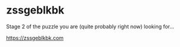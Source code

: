 # zssgeblkbk

Stage 2 of the puzzle you are (quite probably right now) looking for...

https://zssgeblkbk.com
